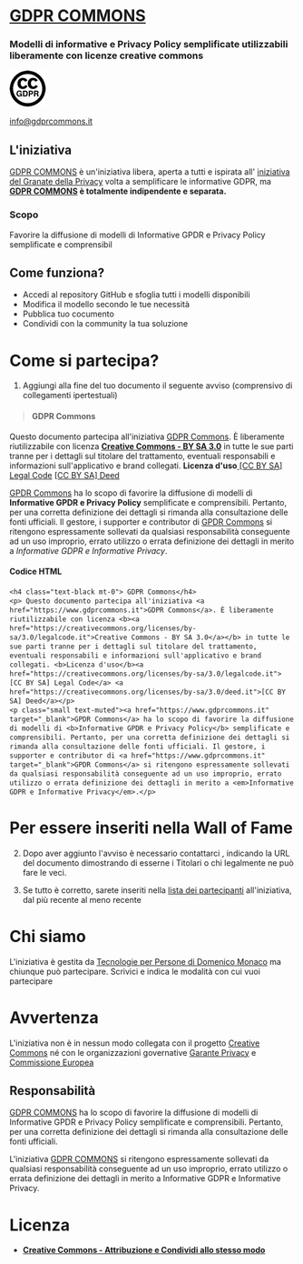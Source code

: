 # [GDPR COMMONS](https://www.gdprcommons.it)

### Modelli di informative e Privacy Policy semplificate utilizzabili liberamente con licenze creative commons

![GDPR Commons Logo](https://github.com/Tecnologie-per-Persone/gdpr-commons/blob/main/logo/logo-gdpr-commons-64.png?raw=true) 

[info@gdprcommons.it](mailto:info@gdprcommons.it)

## L'iniziativa

[GDPR COMMONS](https://www.gdprcommons.it) è un'iniziativa libera, aperta a tutti e ispirata all' [iniziativa del Granate della Privacy](https://www.garanteprivacy.it/home/docweb/-/docweb-display/docweb/9684797) volta a semplificare le informative GDPR, ma **[GDPR COMMONS](https://www.gdprcommons.it) è totalmente indipendente e separata.**

### Scopo

Favorire la diffusione di modelli di Informative GPDR e Privacy Policy semplificate e comprensibil


## Come funziona?

- Accedi al repository GitHub e sfoglia tutti i modelli disponibili
- Modifica il modello secondo le tue necessità
- Pubblica tuo cocumento 
- Condividi con la community la tua soluzione

# Come si partecipa?
1. Aggiungi alla fine del tuo documento il seguente avviso (comprensivo di collegamenti ipertestuali)

> <h4 class="text-black mt-0"> GDPR Commons</h4>
<p> Questo documento partecipa all'iniziativa <a href="https://www.gdprcommons.it">GDPR Commons</a>. È liberamente riutilizzabile con licenza <b><a href="https://creativecommons.org/licenses/by-sa/3.0/legalcode.it">Creative Commons - BY SA 3.0</a></b> in tutte le sue parti tranne per i dettagli sul titolare del trattamento, eventuali responsabili e informazioni sull'applicativo e brand collegati. <b>Licenza d'uso</b><a href="https://creativecommons.org/licenses/by-sa/3.0/legalcode.it"> [CC BY SA] Legal Code</a> <a href="https://creativecommons.org/licenses/by-sa/3.0/deed.it">[CC BY SA] Deed</a></p>
<p class="small text-muted"><a href="https://www.gdprcommons.it" target="_blank">GPDR Commons</a> ha lo scopo di favorire la diffusione di modelli di <b>Informative GPDR e Privacy Policy</b> semplificate e comprensibili. Pertanto, per una corretta definizione dei dettagli si rimanda alla consultazione delle fonti ufficiali. Il gestore, i supporter e contributor di <a href="https://www.gdprcommons.it" target="_blank">GPDR Commons</a> si ritengono espressamente sollevati da qualsiasi responsabilità conseguente ad un uso improprio, errato utilizzo o errata definizione dei dettagli in merito a <em>Informative GDPR e Informative Privacy</em>.</p>

#### Codice HTML
	<h4 class="text-black mt-0"> GDPR Commons</h4>
	<p> Questo documento partecipa all'iniziativa <a href="https://www.gdprcommons.it">GDPR Commons</a>. È liberamente riutilizzabile con licenza <b><a href="https://creativecommons.org/licenses/by-sa/3.0/legalcode.it">Creative Commons - BY SA 3.0</a></b> in tutte le sue parti tranne per i dettagli sul titolare del trattamento, eventuali responsabili e informazioni sull'applicativo e brand collegati. <b>Licenza d'uso</b><a href="https://creativecommons.org/licenses/by-sa/3.0/legalcode.it"> [CC BY SA] Legal Code</a> <a href="https://creativecommons.org/licenses/by-sa/3.0/deed.it">[CC BY SA] Deed</a></p>
	<p class="small text-muted"><a href="https://www.gdprcommons.it" target="_blank">GPDR Commons</a> ha lo scopo di favorire la diffusione di modelli di <b>Informative GPDR e Privacy Policy</b> semplificate e comprensibili. Pertanto, per una corretta definizione dei dettagli si rimanda alla consultazione delle fonti ufficiali. Il gestore, i supporter e contributor di <a href="https://www.gdprcommons.it" target="_blank">GPDR Commons</a> si ritengono espressamente sollevati da qualsiasi responsabilità conseguente ad un uso improprio, errato utilizzo o errata definizione dei dettagli in merito a <em>Informative GDPR e Informative Privacy</em>.</p>
	
# Per essere inseriti nella Wall of Fame
2. Dopo aver aggiunto l'avviso è necessario contattarci , indicando la URL del documento dimostrando di esserne i Titolari o chi legalmente ne può fare le veci.

3. Se tutto è corretto, sarete inseriti nella [lista dei partecipanti](https://gdprcommons.it/walloffame.html) all'iniziativa, dal più recente al meno recente


# Chi siamo
L'iniziativa è gestita da [Tecnologie per Persone di Domenico Monaco](https://www.gdprcommons.it/#:~:text=%C3%A8%20gestita%20da-,Tecnologie%20per%20Persone%20di%20Domenico%20Monaco,-ma%20chiunque%20pu%C3%B2) ma chiunque può partecipare. Scrivici e indica le modalità con cui vuoi partecipare

# Avvertenza

L'iniziativa non è in nessun modo collegata con il progetto [Creative Commons](https://creativecommons.it/chapterIT) né con le organizzazioni governative [Garante Privacy](https://www.garanteprivacy.it/) e [Commissione Europea](https://europa.eu/)

## Responsabilità
[GDPR COMMONS](https://www.gdprcommons.it) ha lo scopo di favorire la diffusione di modelli di Informative GPDR e Privacy Policy semplificate e comprensibili. Pertanto, per una corretta definizione dei dettagli si rimanda alla consultazione delle fonti ufficiali. 

L'iniziativa [GDPR COMMONS](https://www.gdprcommons.it) si ritengono espressamente sollevati da qualsiasi responsabilità conseguente ad un uso improprio, errato utilizzo o errata definizione dei dettagli in merito a Informative GDPR e Informative Privacy.

# Licenza 

- [**Creative Commons - Attribuzione e Condividi allo stesso modo**](https://github.com/Tecnologie-per-Persone/gdpr-commons#:~:text=2%20days%20ago-,LICENSE.md,-license%2C%20readme%2C%20logo)

